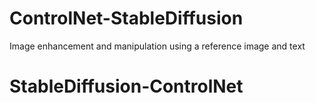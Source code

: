 # ControlNet-StableDiffusion
Image enhancement and manipulation using a reference image and text
# StableDiffusion-ControlNet
